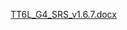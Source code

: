 
[TT6L_G4_SRS_v1.6.7.docx](https://github.com/user-attachments/files/20814517/TT6L_G4_SRS_v1.6.7.docx)
